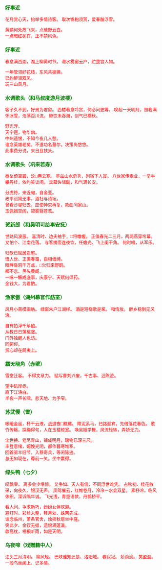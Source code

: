 <style type="text/css">
    .markdown-body{text-align: left;}
    h3{color:green}
    article{font-family:"楷体";color:red}
</style>

### 好事近
<article>
花月赏心天，抬举多情诗客。  
取次锦袍须贳，爱春醅浮雪。  

黄鹂何处故飞来，点破野云白。  
一点暗红犹在，正不禁风色。  
</article>

### 好事近
<article>
春意满西湖，湖上柳黄时节。  
濒水雾窗云户，贮楚宫人物。  

一年管领好花枝，东风共披拂。  
已约醉骑双凤。  
玩三山风月。  
</article>

### 水调歌头（和马叔度游月波楼）
<article>
客子久不到，好景为君留。  
西楼著意吟赏，何必问更筹。  
唤起一天明月，照我满怀冰雪，浩荡百川流。  
鲸饮未吞海，剑气已横秋。  

野光浮。  
天宇迥，物华幽。  
中州遗恨，不知今夜几人愁。  
谁念英雄老矣，不道功名蕞尔，决策尚悠悠。  
此事费分说，来日且扶头。  
</article>

### 水调歌头（巩采若寿）
<article>
泰岳倚空碧，汶□卷云寒。  
萃兹山水奇秀，列宿下人寰。  
八世家传素业，一举手攀丹桂，依约笑谈间。  
宾幕佐储副，和气满长安。  

分虎符，来近甸，自金銮。  
政平讼简无事，酒社与诗坛。  
曾看沙堤归去，应使神京再复，款曲问家山。  
玉佩揖空阔，碧雾翳苍鸾。  
</article>

### 贺新郎（和吴明可给事安抚）
<article>
世路风波恶。  
喜清时、边夫袖手，□将帷幄。  
正值春光二三月，两两燕穿帘幕，又怕个、江南花落。  
与客携壶连夜饮，任蟾光、飞上阑干角。  
何时唱，从军乐。  

归欤已赋居岩壑。  
悟人世、正类春蚕，自相缠缚。  
眼畔昏鸦千万点，□欠归来野鹤。  
都不恋、黑头黄阁。  
一咏一觞成底事，庆康宁、天赋何须药。  
金钱大，为君酌。  
</article>

### 渔家傲（湖州幕官作舫室）
<article>
风月小斋模画舫。  
绿窗朱户江湖样。  
酒是短桡歌是桨。  
和情放。  
醉乡稳到无风浪。  

自有拍浮千斛酿。  
从教日日蒲桃涨。  
门外独醒人也访。  
同俯仰。  
赏心却在鸱夷上。  
</article>

### 霜天晓角（赤壁）
<article>
雪堂迁客。  
不得文章力。  
赋写曹刘兴废，千古事、泯陈迹。  

望中矶岸赤。  
直下江涛白。  
半夜一声长啸，悲天地、为予窄。  
</article>

### 苏武慢（雪）
<article>
帐暖金丝，杯干云液，战退夜□飂飃。  
障泥系马，扫路迎宾，先借落花春色。  
歌竹传觞，探梅得句，人在玉楼琼室。  
唤吴姬学舞，风流轻转，弄娇无力。  

尘世换、老尽青山，铺成明月，瑞物已深三尺。  
丰登意绪，婉娩光阴，都作暮寒堆积。  
回首驱羊旧节，入蔡奇兵，等闲陈迹。  
总无如现在，尊前一笑，坐中赢得。  
</article>

### 绿头鸭（七夕）
<article>
叹飘零。  
离多会少堪惊。  
又争如、天人有信，不同浮世难凭。  
占秋初、桂花散采，向夜久、银汉无声。  
凤驾催云，红帷卷月，泠泠一水会双星。  
素杼冷，临风休织，深诉隔年诚。  
飞光浅，青童语款，丹鹊桥平。  

看人间、争求新巧，纷纷女伴欢迎。  
避灯时、彩丝未整，拜月处、蛛网先成。  
谁念临州，萧条官舍，烛摇秋扇坐中庭。  
笑此夕、金钗无据，遗恨满蓬瀛。  
欹高枕，梧桐听雨，如是天明。  
</article>

### 乌夜啼（戏赠籍中人）
<article>
江头三月清明。  
柳风轻。  
巴峡谁知还是、洛阳城。  
春寂寂。  
娇滴滴。  
笑盈盈。  
一段乌丝阑上、记多情。  
</article>

